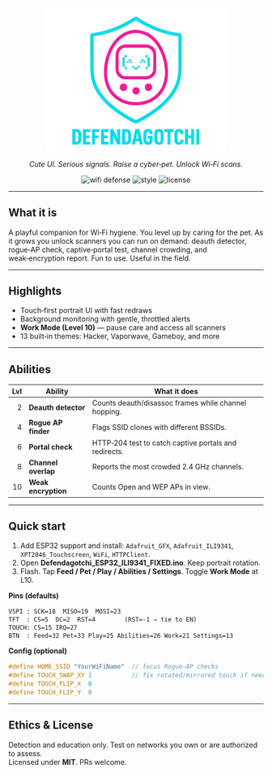 <p align="center">
  <img src="docs/defendagotchi-logo.png" alt="Defendagotchi logo" width="360">
</p>

<p align="center"><i>Cute UI. Serious signals. Raise a cyber‑pet. Unlock Wi‑Fi scans.</i></p>

<p align="center">
  <img alt="wifi defense" src="https://img.shields.io/badge/wifi%20defense-active-00f0ff">
  <img alt="style" src="https://img.shields.io/badge/style-neon%20tamagotchi-ff2cc3">
  <img alt="license" src="https://img.shields.io/badge/license-MIT-0a0a0a">
</p>

---

## What it is
A playful companion for Wi‑Fi hygiene. You level up by caring for the pet. As it grows you unlock scanners you can run on demand: deauth detector, rogue‑AP check, captive‑portal test, channel crowding, and weak‑encryption report. Fun to use. Useful in the field.

---

## Highlights
- Touch‑first portrait UI with fast redraws
- Background monitoring with gentle, throttled alerts
- **Work Mode (Level 10)** — pause care and access all scanners
- 13 built‑in themes: Hacker, Vaporwave, Gameboy, and more

---

## Abilities
| Lvl | Ability | What it does |
|---:|---|---|
| 2 | **Deauth detector** | Counts deauth/disassoc frames while channel hopping. |
| 4 | **Rogue AP finder** | Flags SSID clones with different BSSIDs. |
| 6 | **Portal check** | HTTP‑204 test to catch captive portals and redirects. |
| 8 | **Channel overlap** | Reports the most crowded 2.4 GHz channels. |
| 10 | **Weak encryption** | Counts Open and WEP APs in view. |

---

## Quick start
1. Add ESP32 support and install: `Adafruit_GFX`, `Adafruit_ILI9341`, `XPT2046_Touchscreen`, `WiFi`, `HTTPClient`.
2. Open **Defendagotchi_ESP32_ILI9341_FIXED.ino**. Keep portrait rotation.
3. Flash. Tap **Feed / Pet / Play / Abilities / Settings**. Toggle **Work Mode** at L10.

**Pins (defaults)**
```text
VSPI : SCK=18  MISO=19  MOSI=23
TFT  : CS=5  DC=2  RST=4        (RST=-1 ⇒ tie to EN)
TOUCH: CS=15 IRQ=27
BTN  : Feed=32 Pet=33 Play=25 Abilities=26 Work=21 Settings=13
```

**Config (optional)**
```cpp
#define HOME_SSID "YourWiFiName"  // focus Rogue‑AP checks
#define TOUCH_SWAP_XY 1           // fix rotated/mirrored touch if needed
#define TOUCH_FLIP_X  0
#define TOUCH_FLIP_Y  0
```

---

## Ethics & License
Detection and education only. Test on networks you own or are authorized to assess.  
Licensed under **MIT**. PRs welcome.

